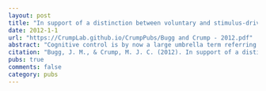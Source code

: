 ```yaml
---
layout: post
title: "In support of a distinction between voluntary and stimulus-driven control: A review of the literature on proportion congruent effects"
date: 2012-1-1
url: "https://CrumpLab.github.io/CrumpPubs/Bugg and Crump - 2012.pdf"
abstract: "Cognitive control is by now a large umbrella term referring collectively to multiple processes that plan and coordinate actions to meet task goals. A common feature of paradigms that engage cognitive control is the task requirement to select relevant information despite a habitual tendency (or bias) to select goal-irrelevant information. At least since the 1970s, researchers have employed proportion congruent (PC) manipulations to experimentally establish selection biases and evaluate the mechanisms used to control attention. PC manipulations vary the frequency with which irrelevant information conflicts (i.e., is incon- gruent) with relevant information. The purpose of this review is to summarize the growing body of literature on PC effects across selective attention paradigms, beginning first with Stroop, and then describing parallel effects in flanker and task-switching paradigms. The review chronologically tracks the expansion of the PC manipulation from its initial imple- mentation at the list-wide level, to more recent implementations at the item-specific and context-specific levels. An important theoretical aim is demonstrating that PC effects at different levels (e.g., list-wide vs. item or context-specific) support a distinction between voluntary forms of cognitive control, which operate based on anticipatory information, and relatively automatic or reflexive forms of cognitive control, which are rapidly triggered by the processing of particular stimuli or stimulus features. A further aim is to highlight those PC manipulations that allow researchers to dissociate stimulus-driven control from other stimulus-driven processes (e.g., S-R responding; episodic retrieval). We conclude by dis- cussing the utility of PC manipulations for exploring the distinction between voluntary control and stimulus-driven control in other relevant paradigms."
citation: "Bugg, J. M., & Crump, M. J. C. (2012). In support of a distinction between voluntary and stimulus-driven control: A review of the literature on proportion congruent effects. Frontiers in Cognidownloadn."
pubs: true
comments: false
category: pubs
---
```

